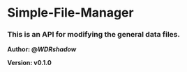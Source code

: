 # Simple-File-Manager

### This is an API for modifying the general data files.

**Author: @_WDRshadow_**

**Version: v0.1.0**
